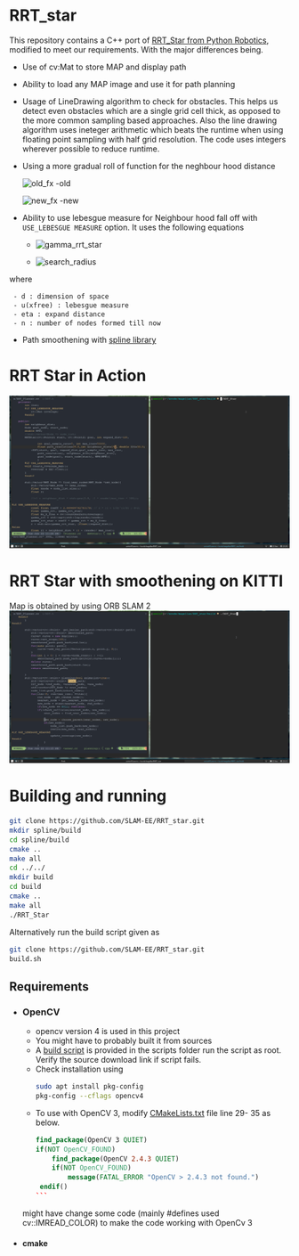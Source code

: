 # RRT_star

This repository contains a C++ port of [RRT_Star from Python Robotics](https://pythonrobotics.readthedocs.io/en/latest/modules/path_planning.html), modified to meet our requirements. With the major differences being. 
- Use of cv:Mat to store MAP and display path
- Ability to load any MAP image and use it for path planning
- Usage of LineDrawing algorithm to check for obstacles. This helps us detect even obstacles which are a single grid cell thick, as opposed to the more common sampling based approaches. Also the line drawing algorithm uses ineteger arithmetic which beats the runtime when using floating point sampling with half grid resolution. The code uses integers wherever possible to reduce runtime.
- Using a more gradual roll of function for the neghbour hood distance 


  ![old_fx](https://latex.codecogs.com/svg.latex?\inline&space;r_{search}&space;=&space;r_{orig}&space;*&space;\sqrt(\frac{\log(nnode)}{nnode})) -old
  
  
  ![new_fx](https://latex.codecogs.com/svg.latex?\inline&space;r_{search}&space;=&space;r_{orig}&space;*&space;(1&space;-&space;\frac{nnode}{max\\\_iter}))  -new

- Ability to use lebesgue measure for Neighbour hood fall off with `USE_LEBESGUE MEASURE` option. It uses the following equations

  - ![gamma_rrt_star](https://latex.codecogs.com/svg.image?\gamma^{*}_{RRT}&space;=&space;2&space;*&space;(1&space;&plus;&space;1/d)^\frac{1}{d}&space;(\mu(\chi_{free})/\xi)^\frac{1}{d}&space;)

  - ![search_radius](https://latex.codecogs.com/svg.image?r_{search}&space;=&space;min(\gamma^{*}_{RRT}&space;*&space;(log(n)/n)^\frac{1}{d},&space;\eta))
 
 where
 ```
  - d : dimension of space
  - u(xfree) : lebesgue measure 
  - eta : expand distance 
  - n : number of nodes formed till now
  ```
  
- Path smoothening with [spline library](https://github.com/chen0040/cpp-spline)
 

# RRT Star in Action
![RRTStar.gif](img/RRTStart.gif)

# RRT Star with smoothening on KITTI
Map is obtained by using ORB SLAM 2
![RRTStar.gif](img/res_slam_map1.gif)


# Building and running

``` bash
git clone https://github.com/SLAM-EE/RRT_star.git
mkdir spline/build
cd spline/build
cmake ..
make all
cd ../../
mkdir build 
cd build
cmake ..
make all
./RRT_Star
```

Alternatively run the build script given as 

```bash
git clone https://github.com/SLAM-EE/RRT_star.git
build.sh
```

## Requirements
- ### OpenCV 
    - opencv version 4 is used in this project
    - You might have to probably built it from sources 
    - A [build script](scripts/setup-opencv.sh) is provided in the scripts folder run the script as root. Verify the source download link if script fails.
    - Check installation using 
        ```bash
        sudo apt install pkg-config
        pkg-config --cflags opencv4
        ```
    - To use with OpenCV 3, modify [CMakeLists.txt](CMakeLists.txt) file line 29- 35 as below.
        ````cmake
        find_package(OpenCV 3 QUIET)
        if(NOT OpenCV_FOUND)
            find_package(OpenCV 2.4.3 QUIET)
            if(NOT OpenCV_FOUND)
                message(FATAL_ERROR "OpenCV > 2.4.3 not found.")
         endif()
        ```
     might have  change some code (mainly #defines used cv::IMREAD_COLOR) to make the code working with OpenCv 3
  

- #### cmake        
        
    
   
